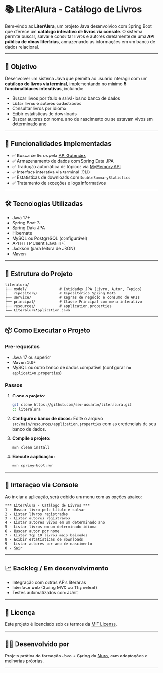 # 📚 LiterAlura - Catálogo de Livros

Bem-vindo ao **LiterAlura**, um projeto Java desenvolvido com Spring Boot que oferece um **catálogo interativo de livros via console**. O sistema permite buscar, salvar e consultar livros e autores diretamente de uma **API pública de obras literárias**, armazenando as informações em um banco de dados relacional.

---

## 🎯 Objetivo

Desenvolver um sistema Java que permita ao usuário interagir com um **catálogo de livros via terminal**, implementando no mínimo **5 funcionalidades interativas**, incluindo:

- Buscar livros por título e salvá-los no banco de dados
- Listar livros e autores cadastrados
- Consultar livros por idioma
- Exibir estatísticas de downloads
- Buscar autores por nome, ano de nascimento ou se estavam vivos em determinado ano

---

## 🚀 Funcionalidades Implementadas

- ✅ Busca de livros pela [API Gutendex](https://gutendex.com/)
- ✅ Armazenamento de dados com Spring Data JPA
- ✅ Tradução automática de tópicos via [MyMemory API](https://mymemory.translated.net/)
- ✅ Interface interativa via terminal (CLI)
- ✅ Estatísticas de downloads com `DoubleSummaryStatistics`
- ✅ Tratamento de exceções e logs informativos

---

## 🛠️ Tecnologias Utilizadas

- Java 17+
- Spring Boot 3
- Spring Data JPA
- Hibernate
- MySQL ou PostgreSQL (configurável)
- API HTTP Client (Java 11+)
- Jackson (para leitura de JSON)
- Maven

---

## 🔄 Estrutura do Projeto

```
literalura/
├── model/               # Entidades JPA (Livro, Autor, Tópico)
├── repository/          # Repositórios Spring Data
├── service/             # Regras de negócio e consumo de APIs
├── principal/           # Classe Principal com menu interativo
├── resources/           # application.properties
└── LiteraluraApplication.java
```

---

## 📦 Como Executar o Projeto

### Pré-requisitos

- Java 17 ou superior
- Maven 3.8+
- MySQL ou outro banco de dados compatível (configurar no `application.properties`)

### Passos

1. **Clone o projeto:**
   ```bash
   git clone https://github.com/seu-usuario/literalura.git
   cd literalura
   ```

2. **Configure o banco de dados:**
   Edite o arquivo `src/main/resources/application.properties` com as credenciais do seu banco de dados.

3. **Compile o projeto:**
   ```bash
   mvn clean install
   ```

4. **Execute a aplicação:**
   ```bash
   mvn spring-boot:run
   ```

---

## 💬 Interação via Console

Ao iniciar a aplicação, será exibido um menu com as opções abaixo:

```
*** LiterAlura - Catálogo de Livros ***
1 - Buscar livro pelo título e salvar
2 - Listar livros registrados
3 - Listar autores registrados
4 - Listar autores vivos em um determinado ano
5 - Listar livros em um determinado idioma
6 - Buscar autor por nome
7 - Listar Top 10 livros mais baixados
8 - Exibir estatísticas de downloads
9 - Listar autores por ano de nascimento
0 - Sair
```

---

## 📈 Backlog / Em desenvolvimento

- Integração com outras APIs literárias
- Interface web (Spring MVC ou Thymeleaf)
- Testes automatizados com JUnit

---

## 📜 Licença

Este projeto é licenciado sob os termos da [MIT License](LICENSE).

---

## 👨‍💻 Desenvolvido por

Projeto prático da formação Java + Spring da [Alura](https://www.alura.com.br/), com adaptações e melhorias próprias.

---
